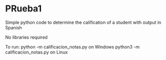 # PRueba1

Simple python code to determine the calification of a student with output in Spanish

No libraries required

To run: python -m calificacion_notas.py on Windows
        python3 -m calificacion_notas.py on Linux